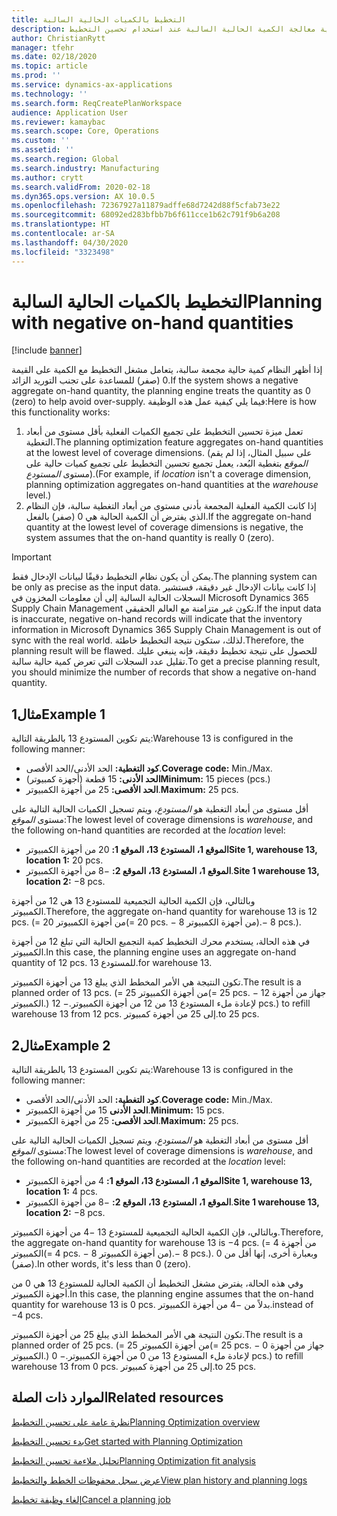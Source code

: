 ```yaml
---
title: التخطيط بالكميات الحالية السالبة
description: يوضح هذا الموضوع كيفية معالجة الكمية الحالية السالبة عند استخدام تحسين التخطيط.
author: ChristianRytt
manager: tfehr
ms.date: 02/18/2020
ms.topic: article
ms.prod: ''
ms.service: dynamics-ax-applications
ms.technology: ''
ms.search.form: ReqCreatePlanWorkspace
audience: Application User
ms.reviewer: kamaybac
ms.search.scope: Core, Operations
ms.custom: ''
ms.assetid: ''
ms.search.region: Global
ms.search.industry: Manufacturing
ms.author: crytt
ms.search.validFrom: 2020-02-18
ms.dyn365.ops.version: AX 10.0.5
ms.openlocfilehash: 72367927a11879adffe68d7242d88f5cfab73e22
ms.sourcegitcommit: 68092ed283bfbb7b6f611cce1b62c791f9b6a208
ms.translationtype: HT
ms.contentlocale: ar-SA
ms.lasthandoff: 04/30/2020
ms.locfileid: "3323498"
---
```

# <a name="planning-with-negative-on-hand-quantities"></a><span data-ttu-id="5f1de-103">التخطيط بالكميات الحالية السالبة</span><span class="sxs-lookup"><span data-stu-id="5f1de-103">Planning with negative on-hand quantities</span></span>

[!include [banner](../../includes/banner.md)]

<span data-ttu-id="5f1de-104">إذا أظهر النظام كمية حالية مجمعة سالبة، يتعامل مشغل التخطيط مع الكمية على القيمة 0 (صفر) للمساعدة على تجنب التوريد الزائد.</span><span class="sxs-lookup"><span data-stu-id="5f1de-104">If the system shows a negative aggregate on-hand quantity, the planning engine treats the quantity as 0 (zero) to help avoid over-supply.</span></span> <span data-ttu-id="5f1de-105">فيما يلي كيفية عمل هذه الوظيفة:</span><span class="sxs-lookup"><span data-stu-id="5f1de-105">Here is how this functionality works:</span></span>

1. <span data-ttu-id="5f1de-106">تعمل ميزة تحسين التخطيط على تجميع الكميات الفعلية بأقل مستوى من أبعاد التغطية.</span><span class="sxs-lookup"><span data-stu-id="5f1de-106">The planning optimization feature aggregates on-hand quantities at the lowest level of coverage dimensions.</span></span> <span data-ttu-id="5f1de-107">(على سبيل المثال، إذا لم يقم *الموقع* بتغطية البُعد، يعمل تجميع تحسين التخطيط على تجميع كميات حالية على مستوى *المستودع*).</span><span class="sxs-lookup"><span data-stu-id="5f1de-107">(For example, if *location* isn't a coverage dimension, planning optimization aggregates on-hand quantities at the *warehouse* level.)</span></span>
1. <span data-ttu-id="5f1de-108">إذا كانت الكمية الفعلية المجمعة بأدنى مستوى من أبعاد التغطية سالبة، فإن النظام الذي يفترض أن الكمية الحالية هي 0 (صفر) بالفعل.</span><span class="sxs-lookup"><span data-stu-id="5f1de-108">If the aggregate on-hand quantity at the lowest level of coverage dimensions is negative, the system assumes that the on-hand quantity is really 0 (zero).</span></span>

> [!IMPORTANT]
> <span data-ttu-id="5f1de-109">يمكن أن يكون نظام التخطيط دقيقًا لبيانات الإدخال فقط.</span><span class="sxs-lookup"><span data-stu-id="5f1de-109">The planning system can be only as precise as the input data.</span></span> <span data-ttu-id="5f1de-110">إذا كانت بيانات الإدخال غير دقيقة، فستشير السجلات الحالية السالبة إلى أن معلومات المخزون في Microsoft Dynamics 365 Supply Chain Management تكون غير متزامنة مع العالم الحقيقي.</span><span class="sxs-lookup"><span data-stu-id="5f1de-110">If the input data is inaccurate, negative on-hand records will indicate that the inventory information in Microsoft Dynamics 365 Supply Chain Management is out of sync with the real world.</span></span> <span data-ttu-id="5f1de-111">لذلك، ستكون نتيجة التخطيط خاطئة.</span><span class="sxs-lookup"><span data-stu-id="5f1de-111">Therefore, the planning result will be flawed.</span></span> <span data-ttu-id="5f1de-112">للحصول على نتيجة تخطيط دقيقة، فإنه ينبغي عليك تقليل عدد السجلات التي تعرض كمية حالية سالبة.</span><span class="sxs-lookup"><span data-stu-id="5f1de-112">To get a precise planning result, you should minimize the number of records that show a negative on-hand quantity.</span></span>

## <a name="example-1"></a><span data-ttu-id="5f1de-113">مثال1</span><span class="sxs-lookup"><span data-stu-id="5f1de-113">Example 1</span></span>

<span data-ttu-id="5f1de-114">يتم تكوين المستودع 13 بالطريقة التالية:</span><span class="sxs-lookup"><span data-stu-id="5f1de-114">Warehouse 13 is configured in the following manner:</span></span>

- <span data-ttu-id="5f1de-115">**كود التغطية:** الحد الأدنى/الحد الأقصى.</span><span class="sxs-lookup"><span data-stu-id="5f1de-115">**Coverage code:** Min./Max.</span></span>
- <span data-ttu-id="5f1de-116">**الحد الأدنى:** 15 قطعة (أجهزة كمبيوتر)</span><span class="sxs-lookup"><span data-stu-id="5f1de-116">**Minimum:** 15 pieces (pcs.)</span></span>
- <span data-ttu-id="5f1de-117">**الحد الأقصى:** 25 من أجهزة الكمبيوتر.</span><span class="sxs-lookup"><span data-stu-id="5f1de-117">**Maximum:** 25 pcs.</span></span>

<span data-ttu-id="5f1de-118">أقل مستوى من أبعاد التغطية هو *المستودع*، ويتم تسجيل الكميات الحالية التالية على مستوى *الموقع*:</span><span class="sxs-lookup"><span data-stu-id="5f1de-118">The lowest level of coverage dimensions is *warehouse*, and the following on-hand quantities are recorded at the *location* level:</span></span>

- <span data-ttu-id="5f1de-119">**الموقع 1، المستودع 13، الموقع 1:** 20 من أجهزة الكمبيوتر</span><span class="sxs-lookup"><span data-stu-id="5f1de-119">**Site 1, warehouse 13, location 1:** 20 pcs.</span></span>
- <span data-ttu-id="5f1de-120">**الموقع 1، المستودع 13، الموقع 2:** &minus;8 من أجهزة الكمبيوتر.</span><span class="sxs-lookup"><span data-stu-id="5f1de-120">**Site 1 warehouse 13, location 2:** &minus;8 pcs.</span></span>

<span data-ttu-id="5f1de-121">وبالتالي، فإن الكمية الحالية التجميعية للمستودع 13 هي 12 من أجهزة الكمبيوتر.</span><span class="sxs-lookup"><span data-stu-id="5f1de-121">Therefore, the aggregate on-hand quantity for warehouse 13 is 12 pcs.</span></span> <span data-ttu-id="5f1de-122">(= 20 من أجهزة الكمبيوتر</span><span class="sxs-lookup"><span data-stu-id="5f1de-122">(= 20 pcs.</span></span> <span data-ttu-id="5f1de-123">&minus; 8 من أجهزة الكمبيوتر).</span><span class="sxs-lookup"><span data-stu-id="5f1de-123">&minus; 8 pcs.).</span></span>

<span data-ttu-id="5f1de-124">في هذه الحالة، يستخدم محرك التخطيط كمية التجميع الحالية التي تبلغ 12 من أجهزة الكمبيوتر.</span><span class="sxs-lookup"><span data-stu-id="5f1de-124">In this case, the planning engine uses an aggregate on-hand quantity of 12 pcs.</span></span> <span data-ttu-id="5f1de-125">للمستودع 13.</span><span class="sxs-lookup"><span data-stu-id="5f1de-125">for warehouse 13.</span></span>

<span data-ttu-id="5f1de-126">تكون النتيجة هي الأمر المخطط الذي يبلغ 13 من أجهزة الكمبيوتر.</span><span class="sxs-lookup"><span data-stu-id="5f1de-126">The result is a planned order of 13 pcs.</span></span> <span data-ttu-id="5f1de-127">(= 25 من أجهزة الكمبيوتر</span><span class="sxs-lookup"><span data-stu-id="5f1de-127">(= 25 pcs.</span></span> <span data-ttu-id="5f1de-128">&minus; 12 جهاز من أجهزة الكمبيوتر.) لإعادة ملء المستودع 13 من 12 من أجهزة الكمبيوتر.</span><span class="sxs-lookup"><span data-stu-id="5f1de-128">&minus; 12 pcs.) to refill warehouse 13 from 12 pcs.</span></span> <span data-ttu-id="5f1de-129">إلى 25 من أجهزة كمبيوتر.</span><span class="sxs-lookup"><span data-stu-id="5f1de-129">to 25 pcs.</span></span>

## <a name="example-2"></a><span data-ttu-id="5f1de-130">مثال2</span><span class="sxs-lookup"><span data-stu-id="5f1de-130">Example 2</span></span>

<span data-ttu-id="5f1de-131">يتم تكوين المستودع 13 بالطريقة التالية:</span><span class="sxs-lookup"><span data-stu-id="5f1de-131">Warehouse 13 is configured in the following manner:</span></span>

- <span data-ttu-id="5f1de-132">**كود التغطية:** الحد الأدنى/الحد الأقصى.</span><span class="sxs-lookup"><span data-stu-id="5f1de-132">**Coverage code:** Min./Max.</span></span>
- <span data-ttu-id="5f1de-133">**الحد الأدنى** 15 من أجهزة الكمبيوتر.</span><span class="sxs-lookup"><span data-stu-id="5f1de-133">**Minimum:** 15 pcs.</span></span>
- <span data-ttu-id="5f1de-134">**الحد الأقصى:** 25 من أجهزة الكمبيوتر.</span><span class="sxs-lookup"><span data-stu-id="5f1de-134">**Maximum:** 25 pcs.</span></span>

<span data-ttu-id="5f1de-135">أقل مستوى من أبعاد التغطية هو *المستودع*، ويتم تسجيل الكميات الحالية التالية على مستوى *الموقع*:</span><span class="sxs-lookup"><span data-stu-id="5f1de-135">The lowest level of coverage dimensions is *warehouse*, and the following on-hand quantities are recorded at the *location* level:</span></span>

- <span data-ttu-id="5f1de-136">**الموقع 1، المستودع 13، الموقع 1:** 4 من أجهزة الكمبيوتر</span><span class="sxs-lookup"><span data-stu-id="5f1de-136">**Site 1, warehouse 13, location 1:** 4 pcs.</span></span>
- <span data-ttu-id="5f1de-137">**الموقع 1، المستودع 13، الموقع 2:** &minus;8 من أجهزة الكمبيوتر.</span><span class="sxs-lookup"><span data-stu-id="5f1de-137">**Site 1 warehouse 13, location 2:** &minus;8 pcs.</span></span>

<span data-ttu-id="5f1de-138">وبالتالي، فإن الكمية الحالية التجميعية للمستودع 13 &minus;4 من أجهزة الكمبيوتر.</span><span class="sxs-lookup"><span data-stu-id="5f1de-138">Therefore, the aggregate on-hand quantity for warehouse 13 is &minus;4 pcs.</span></span> <span data-ttu-id="5f1de-139">(= 4 من أجهزة الكمبيوتر</span><span class="sxs-lookup"><span data-stu-id="5f1de-139">(= 4 pcs.</span></span> <span data-ttu-id="5f1de-140">&minus; 8 من أجهزة الكمبيوتر).</span><span class="sxs-lookup"><span data-stu-id="5f1de-140">&minus; 8 pcs.).</span></span> <span data-ttu-id="5f1de-141">وبعبارة أخرى، إنها أقل من 0 (صفر).</span><span class="sxs-lookup"><span data-stu-id="5f1de-141">In other words, it's less than 0 (zero).</span></span>

<span data-ttu-id="5f1de-142">وفي هذه الحالة، يفترض مشغل التخطيط أن الكمية الحالية للمستودع 13 هي 0 من أجهزة الكمبيوتر.</span><span class="sxs-lookup"><span data-stu-id="5f1de-142">In this case, the planning engine assumes that the on-hand quantity for warehouse 13 is 0 pcs.</span></span> <span data-ttu-id="5f1de-143">بدلاً من &minus;4 من أجهزة الكمبيوتر.</span><span class="sxs-lookup"><span data-stu-id="5f1de-143">instead of &minus;4 pcs.</span></span>

<span data-ttu-id="5f1de-144">تكون النتيجة هي الأمر المخطط الذي يبلغ 25 من أجهزة الكمبيوتر.</span><span class="sxs-lookup"><span data-stu-id="5f1de-144">The result is a planned order of 25 pcs.</span></span> <span data-ttu-id="5f1de-145">(= 25 من أجهزة الكمبيوتر</span><span class="sxs-lookup"><span data-stu-id="5f1de-145">(= 25 pcs.</span></span> <span data-ttu-id="5f1de-146">&minus; 0 جهاز من أجهزة الكمبيوتر.) لإعادة ملء المستودع 13 من 0 من أجهزة الكمبيوتر.</span><span class="sxs-lookup"><span data-stu-id="5f1de-146">&minus; 0 pcs.) to refill warehouse 13 from 0 pcs.</span></span> <span data-ttu-id="5f1de-147">إلى 25 من أجهزة كمبيوتر.</span><span class="sxs-lookup"><span data-stu-id="5f1de-147">to 25 pcs.</span></span>

## <a name="related-resources"></a><span data-ttu-id="5f1de-148">الموارد ذات الصلة</span><span class="sxs-lookup"><span data-stu-id="5f1de-148">Related resources</span></span>

[<span data-ttu-id="5f1de-149">نظرة عامة على تحسين التخطيط‬</span><span class="sxs-lookup"><span data-stu-id="5f1de-149">Planning Optimization overview</span></span>](planning-optimization-overview.md)

[<span data-ttu-id="5f1de-150">بدء تحسين التخطيط</span><span class="sxs-lookup"><span data-stu-id="5f1de-150">Get started with Planning Optimization</span></span>](get-started.md)

[<span data-ttu-id="5f1de-151">تحليل ملاءمة تحسين التخطيط</span><span class="sxs-lookup"><span data-stu-id="5f1de-151">Planning Optimization fit analysis</span></span>](planning-optimization-fit-analysis.md)

[<span data-ttu-id="5f1de-152">عرض سجل محفوظات الخطط والتخطيط</span><span class="sxs-lookup"><span data-stu-id="5f1de-152">View plan history and planning logs</span></span>](plan-history-logs.md)

[<span data-ttu-id="5f1de-153">إلغاء وظيفة تخطيط</span><span class="sxs-lookup"><span data-stu-id="5f1de-153">Cancel a planning job</span></span>](cancel-planning-job.md)
